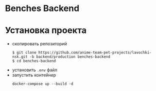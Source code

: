 # Benches Backend

# Установка проекта

- скопировать репозиторий
    ```console
    $ git clone https://github.com/anime-team-pet-projects/lavochki-nsk.git -b backend/production benches-backend
    $ cd benches-backend
    ```
- установить `.env` файл
- запустить контейнер
    ```console
    docker-compose up --build -d
    ```
